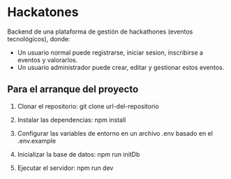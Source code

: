 # Hackatones

Backend de una plataforma de gestión de hackathones (eventos tecnológicos), donde:

-   Un usuario normal puede registrarse, iniciar sesion, inscribirse a eventos y valorarlos.
-   Un usuario administrador puede crear, editar y gestionar estos eventos.

## Para el arranque del proyecto

1. Clonar el repositorio: git clone url-del-repositorio

2. Instalar las dependencias: npm install

3. Configurar las variables de entorno en un archivo .env basado en el .env.example

4. Inicializar la base de datos: npm run initDb

5. Ejecutar el servidor: npm run dev
